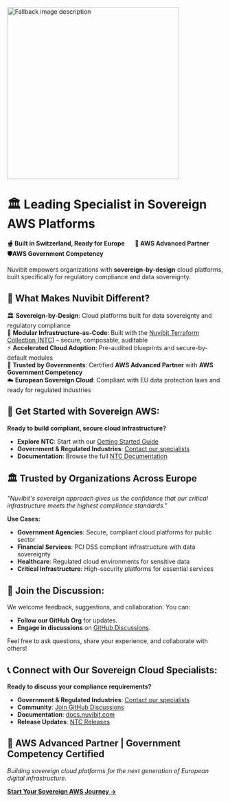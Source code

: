 <picture>
  <source media="(prefers-color-scheme: dark)" srcset="https://nuvibit.com/images/logo/logo-nuvibit-banner.png">
  <source media="(prefers-color-scheme: light)" srcset="https://nuvibit.com/images/logo/logo-nuvibit-banner-dark.png">
  <img alt="Fallback image description" src="[Nuvibit Logo](https://nuvibit.com/images/logo/logo-nuvibit-banner.png)" width="400">
</picture>
<br/>


# 🏛️ Leading Specialist in Sovereign AWS Platforms

**🫕 Built in Switzerland, Ready for Europe** &nbsp;&nbsp;&nbsp;&nbsp;&nbsp;**🏅 AWS Advanced Partner** &nbsp;&nbsp;&nbsp;&nbsp;&nbsp; **🛡️AWS Government Competency**

Nuvibit empowers organizations with **sovereign-by-design** cloud platforms, built specifically for regulatory compliance and data sovereignty. 


##  🎯 What Makes Nuvibit Different?

🏛️ **Sovereign-by-Design**: Cloud platforms built for data sovereignty and regulatory compliance\
🧩 **Modular Infrastructure-as-Code**: Built with the [Nuvibit Terraform Collection (NTC)](https://nuvibit.com/nuvibit-terraform-collection) – secure, composable, auditable\
⚡ **Accelerated Cloud Adoption**: Pre-audited blueprints and secure-by-default modules\
🏅 **Trusted by Governments**: Certified **AWS Advanced Partner** with **AWS Government Competency**\
☁️ **European Sovereign Cloud**: Compliant with EU data protection laws and ready for regulated industries


## 🚀 Get Started with Sovereign AWS:

**Ready to build compliant, secure cloud infrastructure?**

- **Explore NTC**: Start with our [Getting Started Guide](https://docs.nuvibit.com/getting-started)
- **Government & Regulated Industries**: [Contact our specialists](https://nuvibit.com/contact)
- **Documentation**: Browse the full [NTC Documentation](https://docs.nuvibit.com)


## 🏛️ Trusted by Organizations Across Europe

*"Nuvibit's sovereign approach gives us the confidence that our critical infrastructure meets the highest compliance standards."*

**Use Cases:**
- **Government Agencies**: Secure, compliant cloud platforms for public sector
- **Financial Services**: PCI DSS compliant infrastructure with data sovereignty  
- **Healthcare**: Regulated cloud environments for sensitive data
- **Critical Infrastructure**: High-security platforms for essential services


## 💬 Join the Discussion:

We welcome feedback, suggestions, and collaboration. You can:
- **Follow our GitHub Org** for updates.
- **Engage in discussions** on [GitHub Discussions](https://github.com/orgs/nuvibit-terraform-collection/discussions).

Feel free to ask questions, share your experience, and collaborate with others!


## 📞 Connect with Our Sovereign Cloud Specialists:

**Ready to discuss your compliance requirements?**

- **Government & Regulated Industries**: [Contact our specialists](https://nuvibit.com/contact)
- **Community**: [Join GitHub Discussions](https://github.com/orgs/nuvibit-terraform-collection/discussions)
- **Documentation**: [docs.nuvibit.com](https://docs.nuvibit.com)
- **Release Updates**: [NTC Releases](https://docs.nuvibit.com/ntc-releases)


## 🏅 **AWS Advanced Partner | Government Competency Certified**

*Building sovereign cloud platforms for the next generation of European digital infrastructure.*

**[Start Your Sovereign AWS Journey →](https://nuvibit.com/contact)**

